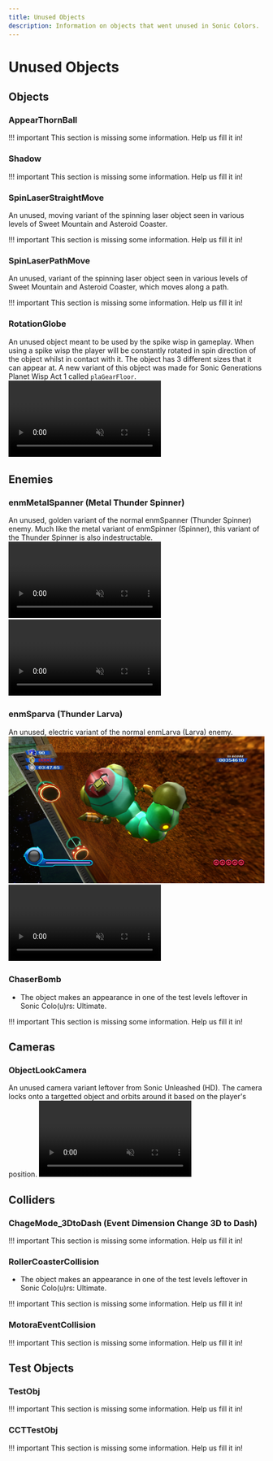 ```yaml
---
title: Unused Objects
description: Information on objects that went unused in Sonic Colors.
---
```

# Unused Objects

## Objects

### AppearThornBall
!!! important
    This section is missing some information. Help us fill it in!

### Shadow
!!! important
    This section is missing some information. Help us fill it in!

### SpinLaserStraightMove
An unused, moving variant of the spinning laser object seen in various levels of Sweet Mountain and Asteroid Coaster.

!!! important
    This section is missing some information. Help us fill it in!

### SpinLaserPathMove
An unused, variant of the spinning laser object seen in various levels of Sweet Mountain and Asteroid Coaster, which moves along a path.

!!! important
    This section is missing some information. Help us fill it in!

### RotationGlobe
An unused object meant to be used by the spike wisp in gameplay.
When using a spike wisp the player will be constantly rotated in spin direction of the object whilst in contact with it.
The object has 3 different sizes that it can appear at.
A new variant of this object was made for Sonic Generations Planet Wisp Act 1 called `plaGearFloor`.
<video autoplay loop muted defaultmuted playsinline>
  <source src="../assets/unused/rotationGlobe.webm" type="video/webm">
</video>

## Enemies

### enmMetalSpanner (Metal Thunder Spinner)
An unused, golden variant of the normal enmSpanner (Thunder Spinner) enemy.
Much like the metal variant of enmSpinner (Spinner), this variant of the Thunder Spinner is also indestructable. 
<video autoplay loop muted defaultmuted playsinline>
  <source src="../assets/unused/enmMetalSpanner1.webm" type="video/webm">
</video>
<video autoplay loop muted defaultmuted playsinline>
  <source src="../assets/unused/enmMetalSpanner2.webm" type="video/webm">
</video>

### enmSparva (Thunder Larva)
An unused, electric variant of the normal enmLarva (Larva) enemy.
![Close-up of the unused Thunder Larva enemy.](./assets/unused/enmSparva.png)
<video autoplay loop muted defaultmuted playsinline>
  <source src="../assets/unused/enmSparva.webm" type="video/webm">
</video>

### ChaserBomb
* The object makes an appearance in one of the test levels leftover in Sonic Colo(u)rs: Ultimate. 

!!! important
    This section is missing some information. Help us fill it in!

## Cameras

### ObjectLookCamera
An unused camera variant leftover from Sonic Unleashed (HD).
The camera locks onto a targetted object and orbits around it based on the player's position.
<video autoplay loop muted defaultmuted playsinline>
  <source src="../assets/unused/objectLookCamera.webm" type="video/webm">
</video>

## Colliders

### ChageMode_3DtoDash (Event Dimension Change 3D to Dash)
!!! important
    This section is missing some information. Help us fill it in!

### RollerCoasterCollision
* The object makes an appearance in one of the test levels leftover in Sonic Colo(u)rs: Ultimate. 

!!! important
    This section is missing some information. Help us fill it in!

### MotoraEventCollision
!!! important
    This section is missing some information. Help us fill it in!

## Test Objects

### TestObj
!!! important
    This section is missing some information. Help us fill it in!

### CCTTestObj
!!! important
    This section is missing some information. Help us fill it in!
